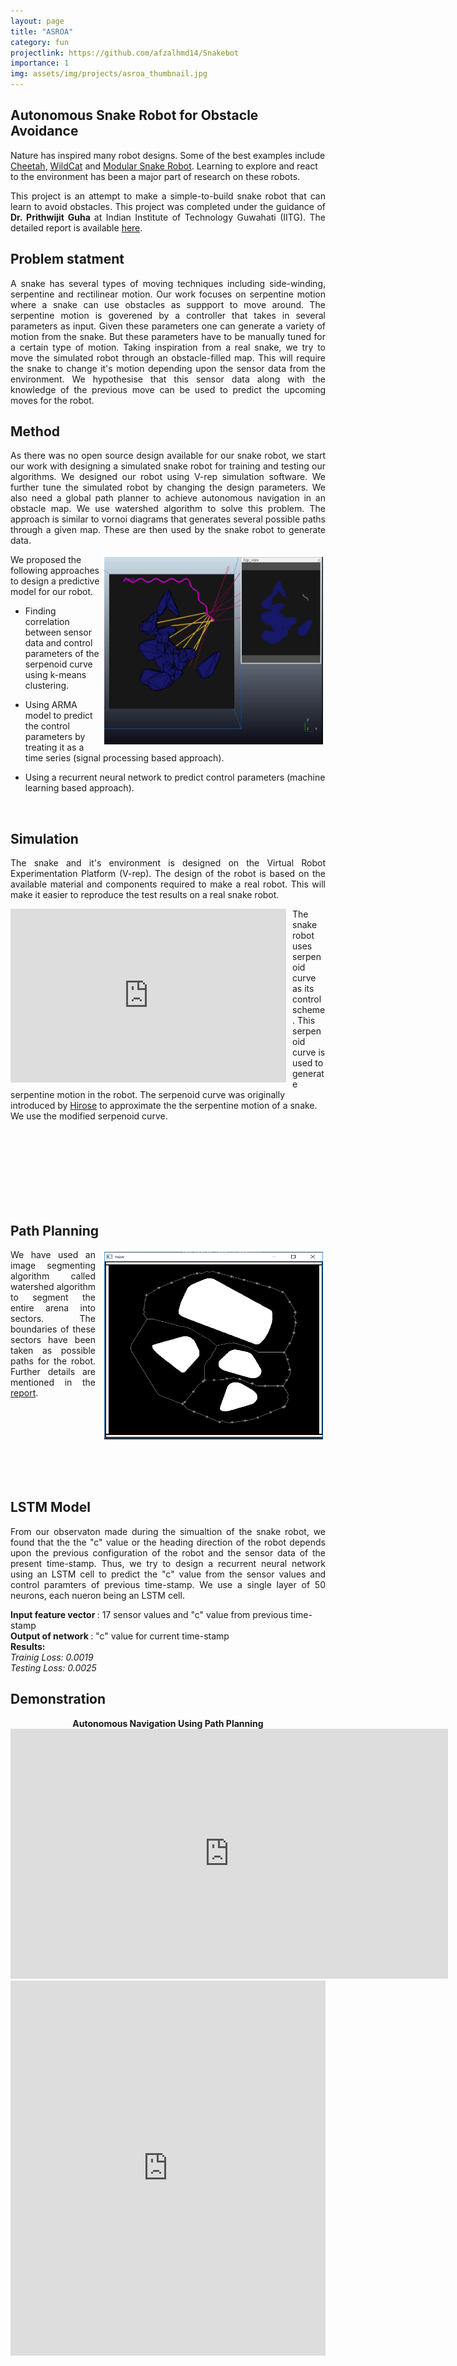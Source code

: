 ```yaml
---
layout: page
title: "ASROA"
category: fun
projectlink: https://github.com/afzalhmd14/Snakebot
importance: 1
img: assets/img/projects/asroa_thumbnail.jpg
---
```

## Autonomous Snake Robot for Obstacle Avoidance

Nature has inspired many robot designs. Some of the best examples include [Cheetah](http://news.mit.edu/2015/cheetah-robot-lands-running-jump-0529), [WildCat](https://www.bostondynamics.com/wildcat) and [Modular Snake Robot](http://biorobotics.ri.cmu.edu/projects/modsnake/). Learning to explore and react to the environment has been a major part of research on these robots. 

<p style='text-align: justify;'>
This project is an attempt to make a simple-to-build snake robot that can learn to avoid obstacles. This project was completed under the guidance of <b> Dr. Prithwijit Guha </b> at Indian Institute of Technology Guwahati (IITG). The detailed report is available <a href="#pdf">here</a>.															
</p>

## Problem statment
<p style='text-align: justify;'>
A snake has several types of moving techniques including side-winding, serpentine and rectilinear motion. Our work focuses on serpentine motion where a snake can use obstacles as suppport to move around. The serpentine motion is goverened by a controller that takes in several parameters as input. Given these parameters one can generate a variety of motion from the snake. But these parameters have to be manually tuned for a certain type of motion. Taking inspiration from a real snake, we try to move the simulated robot through an obstacle-filled map. This will require the snake to change it's motion depending upon the sensor data from the environment. We hypothesise that this sensor data along with the knowledge of the previous move can be used to predict the upcoming moves for the robot. 
</p>

## Method
<p style='text-align: justify;'>
As there was no open source design available for our snake robot, we start our work with designing a simulated snake robot for training and testing our algorithms. We designed our robot using V-rep simulation software. We further tune the simulated robot by changing the design parameters. 
We also need a global path planner to achieve autonomous navigation in an obstacle map. We use watershed algorithm to solve this problem. The approach is similar to vornoi diagrams that generates several possible paths through a given map. These are then used by the snake robot to generate data.
</p>

<img src="/assets/img/projects/asroa_1.png" style="float:right;width:350px;height:300px;border-color: white" border="4"/>   

We proposed the following approaches to design a predictive model for our robot. 

* Finding correlation between sensor data and control parameters of the serpenoid curve using k-means clustering.

* Using ARMA model to predict the control parameters by treating it as a time series (signal processing based approach).

* Using a recurrent neural network to predict control parameters (machine learning based approach).

<br>
	
## Simulation 
<p style='text-align: justify;'>
	The snake and it's environment is designed on the Virtual Robot Experimentation Platform (V-rep). The design of the robot is based on the available material and components required to make a real robot. This will make it easier to reproduce the test results on a real snake robot. 
	<div style="float:left;margin:0 10px 5px 0;">
		<iframe width="441" height="278" src="https://www.youtube.com/embed/-zKmTJUTa3k" frameborder="0" allow="autoplay; encrypted-media" allowfullscreen>
		</iframe>
	</div>
The snake robot uses serpenoid curve as its control scheme. This serpenoid curve is used to generate serpentine motion in the robot. The serpenoid curve was originally introduced by <a href ="https://dl.acm.org/citation.cfm?id=562623">Hirose</a> to approximate the the serpentine motion of a snake. We use the modified serpenoid curve.
</p>
<br/>
<br/>
<br/>
<br/>
<br/>
<br/>
<br/>

## Path Planning  
<p style='text-align: justify;'>
	<img src="/assets/img/projects/asroa_2.png" style="float:right;width:350px;height:300px;border-color: white;margin:0 0 0 10px;" border="4"/>  
	We have used an image segmenting algorithm called watershed algorithm to segment the entire arena into sectors. The boundaries of these sectors have been taken as possible paths for the robot. Further details are mentioned in the <a href="#pdf">report</a>.

</p>
<br/>
<br/>
<br/>
<br/>
<br/>
<br/>
<br/>

## LSTM Model

<p style='text-align: justify;'>
From our observaton made during the simualtion of the snake robot, we found that the the "c" value or the heading direction of the robot depends upon the previous configuration of the robot and the sensor data of the present time-stamp. Thus, we try to design a recurrent neural network using an LSTM cell to predict the "c" value from the sensor values and control paramters of previous time-stamp. We use a single layer of 50 neurons, each nueron being an LSTM cell. 
</p>

<b> Input feature vector </b>: 17 sensor values and "c" value from previous time-stamp 
<br/>
<b> Output of network </b>: "c" value for current time-stamp
<br/>
**Results:**  
_Trainig Loss: 0.0019_  
_Testing Loss: 0.0025_

## Demonstration

<div class="imgcap">
<div align="middle">
<div class="thecap" align="middle" ><b>Autonomous Navigation Using Path Planning</b> </div>
<iframe width="700" height="400" src="https://www.youtube.com/embed/W7V0BaGdjgE" frameborder="0" allow="autoplay; encrypted-media" allowfullscreen></iframe>
</div>


<div id="pdf">
<iframe class="scribd_iframe_embed" title="asroa" src="https://www.scribd.com/embeds/385489123/content?start_page=1&view_mode=scroll&access_key=key-pd7T40nAx8ISK9CaSAvZ&show_recommendations=true" data-auto-height="false" data-aspect-ratio="0.7068965517241379" scrolling="no" id="doc_57066" width="100%" height="600" frameborder="0"></iframe>
</div>
